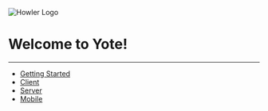 ![Howler Logo](https://s3.amazonaws.com/fugitive-labs/yote/Howler-02.png)

Welcome to Yote!
======



* * *
- [Getting Started](./getting-started)
- [Client](./client/)
- [Server](./server/)
- [Mobile](./mobile/)
